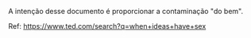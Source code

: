 A intenção desse documento é proporcionar a contaminação "do bem".

Ref: https://www.ted.com/search?q=when+ideas+have+sex


